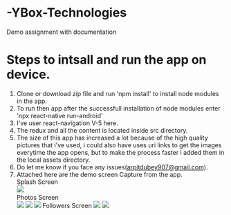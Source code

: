 # -YBox-Technologies
Demo assignment with documentation
# Steps to intsall and run the app on device.  
1. Clone or download zip file and run 'npm install' to install node modules in the app.  
2. To run then app after the successfull installation of node modules enter 'npx react-native run-android'
3. I've user react-navigation V-5 here.
4. The redux and all the content is located inside src directory.
5. The size of this app has increased a lot because of the high quality pictures that i've used, i could also have uses uri links to get the images everytime the app opens, but to make the process faster i added them in the local assets directory.  
6. Do let me know if you face any issues(arpitdubey907@gmail.com).  
6. Attached here are the demo screen Capture from the app.  
Splash Screen  
![](ScreenRecord/splash.jpeg)  
Photos Screen  
![](ScreenRecord/phot1.jpeg)
![](ScreenRecord/phot2.jpeg)
![](ScreenRecord/phot3.jpeg)
Followers Screen 
![](ScreenRecord/fol1.jpeg)
![](ScreenRecord/fol2.jpeg)




